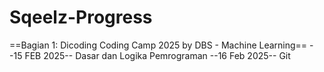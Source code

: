 # Sqeelz-Progress
==Bagian 1: Dicoding Coding Camp 2025 by DBS - Machine Learning==
--15 FEB 2025--
Dasar dan Logika Pemrograman
--16 Feb 2025--
Git

